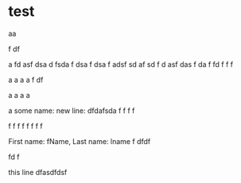 # test

aa

f
df

a
fd
asf
dsa
d
fsda
f
dsa
f
dsa
f
adsf
sd
af
sd
f
d
asf
das
f
da
f
fd
f
f
f

a
a
a
a
f
df

a
a
a
a

a
some name:
new line:
dfdafsda
f
f
f
f

f
f
f
f
f
f
f
f

First name: fName, Last name: lname
f
dfdf

fd
f

this line
dfasdfdsf

